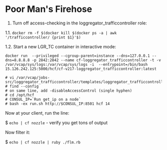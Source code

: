 # Poor Man's Firehose

1. Turn off access-checking in the loggregator_trafficcontroller role:

1.1. `docker rm -f $(docker kill $(docker ps -a | awk '/trafficcontroller/ {print $1}'$)`

1.2. Start a new LGR_TC container in interactive mode:

```
docker run  --privileged --cgroup-parent=instance --dns=127.0.0.1 --dns=8.8.8.8 -p 2842:2842 --name cf-loggregator_trafficcontroller -t -v /var/vcap/sys/logs:/var/vcap/sys/logs -i  --entrypoint=/bin/bash 15.126.242.125:5000/hcf/cf-v217-loggregator_trafficcontroller:latest
```
```
# vi /var/vcap/jobs-src/loggregator_trafficcontroller/templates/loggregator_trafficcontroller_ctl.erb
# find --config
# on same line, add -disableAccessControl (single hyphen)
# cd /opt/hcf
# CONSUL_IP=`Run get_ip on a node`
# bash -ex run.sh http://$CONSUL_IP:8501 hcf 14
```

Now at your client, run the line:

$ `echo | cf nozzle` - verify you get tons of output

Now filter it:

$ `echo | cf nozzle | ruby ./flm.rb`

